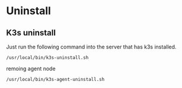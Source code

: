 # Uninstall 

## K3s uninstall

Just run the following command into the server that has k3s installed.
```
/usr/local/bin/k3s-uninstall.sh
```
remoing agent node

```
/usr/local/bin/k3s-agent-uninstall.sh
```

